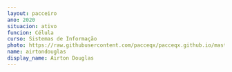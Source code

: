 ```yaml
---
layout: pacceiro
ano: 2020
situacion: ativo
funcion: Célula
curso: Sistemas de Informação
photo: https://raw.githubusercontent.com/pacceqx/pacceqx.github.io/master/assets/pic/bolsistas/branco.png
name: airtondouglas
display_name: Airton Douglas 
---
```


